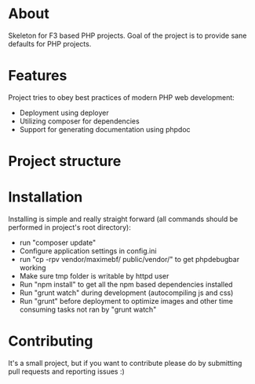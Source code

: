 # About

Skeleton for F3 based PHP projects. Goal of the project is to provide sane
defaults for PHP projects.

# Features

Project tries to obey best practices of modern PHP web development:

- Deployment using deployer
- Utilizing composer for dependencies
- Support for generating documentation using phpdoc

# Project structure




# Installation

Installing is simple and really straight forward (all commands should be 
performed in project's root directory):

- run "composer update"
- Configure application settings in config.ini
- run "cp -rpv vendor/maximebf/ public/vendor/" to get phpdebugbar working
- Make sure tmp folder is writable by httpd user
- Run "npm install" to get all the npm based dependencies installed
- Run "grunt watch" during development (autocompiling js and css)
- Run "grunt" before deployment to optimize images and other time consuming tasks not ran by "grunt watch"

# Contributing

It's a small project, but if you want to contribute please do by submitting pull
requests and reporting issues :)